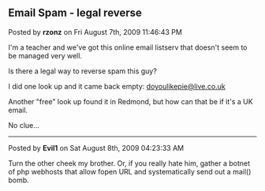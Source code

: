 ## Email Spam - legal reverse
Posted by **rzonz** on Fri August 7th, 2009 11:46:43 PM

I'm a teacher and we've got this online email listserv that doesn't seem to be managed very well.

Is there a legal way to reverse spam this guy?

I did one look up and it came back empty: <!-- e --><a href="mailto:doyoulikepie@live.co.uk">doyoulikepie@live.co.uk</a><!-- e -->

Another "free" look up found it in Redmond, but how can that be if it's a UK email.

No clue...

--------------------------------------------------------------------------------

Posted by **Evil1** on Sat August 8th, 2009 04:23:33 AM

Turn the other cheek my brother. Or, if you really hate him, gather a botnet of php webhosts that allow fopen URL and systematically send out a mail() bomb.
